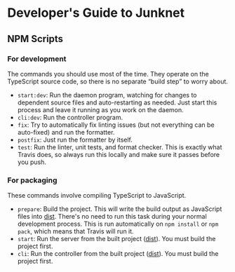 # Developer's Guide to Junknet

## NPM Scripts

### For development

The commands you should use most of the time. They operate on the TypeScript source code, so there is no separate <q>build step</q> to worry about.

- `start:dev`: Run the daemon program, watching for changes to dependent source files and auto-restarting as needed. Just start this process and leave it running as you work on the daemon.
- `cli:dev`: Run the controller program.
- `fix`: Try to automatically fix linting issues (but not everything can be auto-fixed) and run the formatter.
- `postfix`: Just run the formatter by itself.
- `test`: Run the linter, unit tests, and format checker. This is exactly what Travis does, so always run this locally and make sure it passes before you push.

### For packaging

These commands involve compiling TypeScript to JavaScript.

- `prepare`: Build the project. This will write the build output as JavaScript files into [dist](dist). There's no need to run this task during your normal development process. This is run automatically on `npm install` or `npm pack`, which means that Travis will run it.
- `start`: Run the server from the built project ([dist](dist)). You must build the project first.
- `cli`: Run the controller from the built project ([dist](dist)). You must build the project first.
